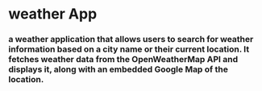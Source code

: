 <h1>weather App
</h1>
<h3>a weather application that allows users to search for weather information based on a city name or their current location. It fetches weather data from the OpenWeatherMap API and displays it, along with an embedded Google Map of the location.
<h3/>

